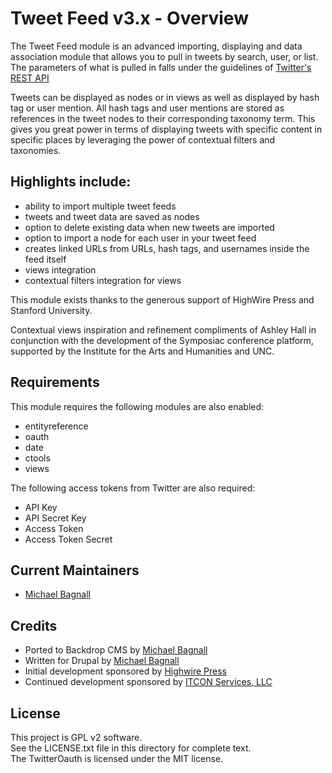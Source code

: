 # Tweet Feed v3.x - Overview

The Tweet Feed module is an advanced importing, displaying and data association
module that allows you to pull in tweets by search, user, or list. The
parameters of what is pulled in falls under the guidelines of
[Twitter's REST API](https://dev.twitter.com/rest/public/rate-limiting)

Tweets can be displayed as nodes or in views as well as displayed by hash tag
or user mention. All hash tags and user mentions are stored as references in
the tweet nodes to their corresponding taxonomy term. This gives you great
power in terms of displaying tweets with specific content in specific places
by leveraging the power of contextual filters and taxonomies.

## Highlights include:

- ability to import multiple tweet feeds
- tweets and tweet data are saved as nodes
- option to delete existing data when new tweets are imported
- option to import a node for each user in your tweet feed
- creates linked URLs from URLs, hash tags, and usernames inside the feed itself
- views integration
- contextual filters integration for views

This module exists thanks to the generous support of HighWire Press and
Stanford University.

Contextual views inspiration and refinement compliments of Ashley Hall in
conjunction with the development of the Symposiac conference platform, supported
by the Institute for the Arts and Humanities and UNC.

## Requirements

This module requires the following modules are also enabled:

- entityreference
- oauth
- date
- ctools
- views

The following access tokens from Twitter are also required:

- API Key
- API Secret Key
- Access Token
- Access Token Secret

## Current Maintainers

- [Michael Bagnall](https://github.com/ElusiveMind)

## Credits

- Ported to Backdrop CMS by [Michael Bagnall](https://github.com/ElusiveMind)
- Written for Drupal by [Michael Bagnall](https://github.com/ElusiveMind)
- Initial development sponsored by [Highwire Press](https://highwirepress.com)
- Continued development sponsored by [ITCON Services, LLC](https://itcon-inc.com)

## License

This project is GPL v2 software.  
See the LICENSE.txt file in this directory for complete text.  
The TwitterOauth is licensed under the MIT license.
